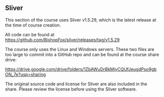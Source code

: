 ## Sliver
This section of the course uses Sliver v1.5.29, which is the latest release at the time of course creation.

All code can be found at https://github.com/BishopFox/sliver/releases/tag/v1.5.29

The course only uses the Linux and Windows servers. These two files are too large to commit into a GitHub repo and can be found at the course share drive:

https://drive.google.com/drive/folders/1ZbAWuDrBkMiyCQUfJeugdPso9gbON_7e?usp=sharing

The original source code and license for Sliver are also included in the share. Please review the license before using the Sliver software.

